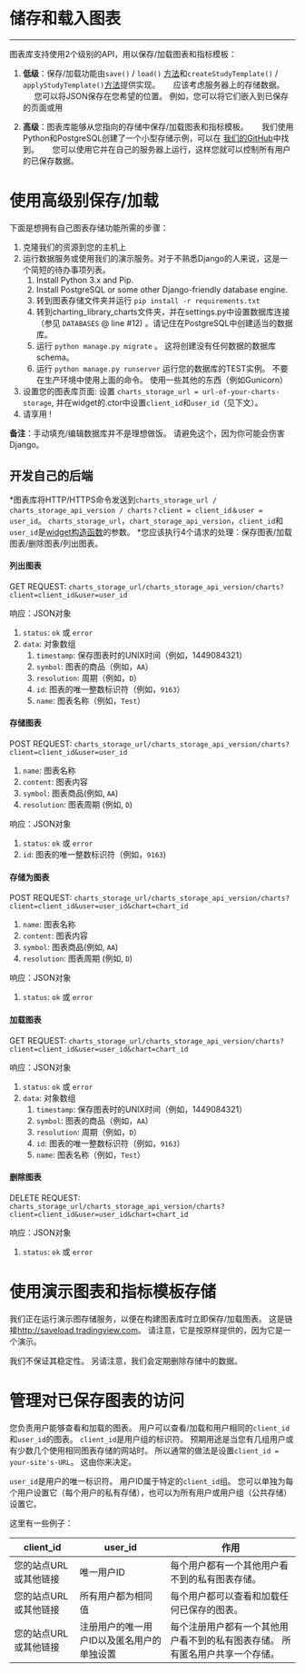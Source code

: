 # 储存和载入图表

---

图表库支持使用2个级别的API，用以保存/加载图表和指标模板：

1. **低级**：保存/加载功能由`save()` / `load()` [方法](/book/Widget-Methods.md#savecallback)和`createStudyTemplate()` / `applyStudyTemplate()`[方法](Chart-Methods.md#createstudytemplateoptions)提供实现。
     应该考虑服务器上的存储数据。
     您可以将JSON保存在您希望的位置。 例如，您可以将它们嵌入到已保存的页面或用

1. **高级**：图表库能够从您指向的存储中保存/加载图表和指标模板。
     我们使用Python和PostgreSQL创建了一个小型存储示例，可以在 [我们的GitHub](https://github.com/tradingview/saveload_backend)中找到。
     您可以使用它并在自己的服务器上运行，这样您就可以控制所有用户的已保存数据。

# 使用高级别保存/加载

下面是想拥有自己图表存储功能所需的步骤：

1. 克隆我们的资源到您的主机上
2. 运行数据服务或使用我们的演示服务。对于不熟悉Django的人来说，这是一个简短的待办事项列表。
    1. Install Python 3.x and Pip.
    2. Install PostgreSQL or some other Django-friendly database engine.
    3. 转到图表存储文件夹并运行 `pip install -r requirements.txt`
    4. 转到charting_library_charts文件夹，并在settings.py中设置数据库连接（参见 `DATABASES` @ line #12) 。请记住在PostgreSQL中创建适当的数据库。
    5. 运行 `python manage.py migrate` 。 这将创建没有任何数据的数据库schema。
    6. 运行 `python manage.py runserver` 运行您的数据库的TEST实例。 不要在生产环境中使用上面的命令。 使用一些其他的东西（例如Gunicorn）
3. 设置您的图表库页面: 设置 `charts_storage_url = url-of-your-charts-storage`,
并在widget的.ctor中设置`client_id`和`user_id`（见下文）。
4. 请享用 !

**备注**：手动填充/编辑数据库并不是理想做饭。 请避免这个，因为你可能会伤害Django。

## 开发自己的后端
*图表库将HTTP/HTTPS命令发送到`charts_storage_url / charts_storage_api_version / charts？client = client_id＆user = user_id`。 `charts_storage_url`，`chart_storage_api_version`，`client_id`和`user_id`是[widget构造函数](/book/Widget-Constructor.md)的参数。
*您应该执行4个请求的处理：保存图表/加载图表/删除图表/列出图表。

#### 列出图表
GET REQUEST: `charts_storage_url/charts_storage_api_version/charts?client=client_id&user=user_id`

响应：JSON对象

1. `status`: `ok` 或 `error`
1. `data`: 对象数组
    1. `timestamp`: 保存图表时的UNIX时间（例如，1449084321）
    1. `symbol`: 图表的商品（例如，`AA`）
    1. `resolution`: 周期（例如，`D`）
    1. `id`: 图表的唯一整数标识符（例如，`9163`）
    1. `name`: 图表名称（例如，`Test`）

#### 存储图表

POST REQUEST: `charts_storage_url/charts_storage_api_version/charts?client=client_id&user=user_id`

1. `name`: 图表名称
1. `content`: 图表内容
1. `symbol`: 图表商品(例如, `AA`)
1. `resolution`: 图表周期 (例如, `D`)

响应：JSON对象

1. `status`: `ok` 或 `error`
1. `id`: 图表的唯一整数标识符（例如，`9163`)

#### 存储为图表

POST REQUEST: `charts_storage_url/charts_storage_api_version/charts?client=client_id&user=user_id&chart=chart_id`

1. `name`: 图表名称
1. `content`: 图表内容
1. `symbol`: 图表商品(例如, `AA`)
1. `resolution`: 图表周期 (例如, `D`)

响应：JSON对象

1. `status`: `ok` 或 `error`

#### 加载图表
GET REQUEST: `charts_storage_url/charts_storage_api_version/charts?client=client_id&user=user_id&chart=chart_id`

响应：JSON对象

1. `status`: `ok` 或 `error`
1. `data`: 对象数组
    1. `timestamp`: 保存图表时的UNIX时间（例如，1449084321）
    1. `symbol`: 图表的商品（例如，`AA`）
    1. `resolution`: 周期（例如，`D`）
    1. `id`: 图表的唯一整数标识符（例如，`9163`）
    1. `name`: 图表名称（例如，`Test`）

#### 删除图表

DELETE REQUEST: `charts_storage_url/charts_storage_api_version/charts?client=client_id&user=user_id&chart=chart_id`

响应：JSON对象

1. `status`: `ok` 或 `error`

# 使用演示图表和指标模板存储

我们正在运行演示图存储服务，以便在构建图表库时立即保存/加载图表。
这是链接<http://saveload.tradingview.com>。 请注意，它是按原样提供的，因为它是一个演示。

我们不保证其稳定性。 另请注意，我们会定期删除存储中的数据。

# 管理对已保存图表的访问

您负责用户能够查看和加载的图表。
用户可以查看/加载和用户相同的`client_id`和`user_id`的图表。
`client_id`是用户组的标识符。
预期用途是当您有几组用户或有少数几个使用相同图表存储的网站时。
所以通常的做法是设置`client_id = your-site's-URL`。 这由你来决定。

`user_id`是用户的唯一标识符。 用户ID属于特定的`client_id`组。
您可以单独为每个用户设置它（每个用户的私有存储），也可以为所有用户或用户组（公共存储）设置它。

这里有一些例子：

client_id|user_id|作用
---|---|---
您的站点URL或其他链接|唯一用户ID |每个用户都有一个其他用户看不到的私有图表存储。
您的站点URL或其他链接|所有用户都为相同值|每个用户都可以查看和加载任何已保存的图表。
您的站点URL或其他链接|注册用户的唯一用户ID以及匿名用户的单独设置|每个注册用户都有一个其他用户看不到的私有图表存储。 所有匿名用户共享一个存储。